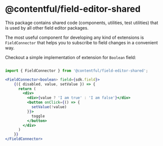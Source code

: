 # @contentful/field-editor-shared

This package contains shared code (components, utilities, test utilities) that is used by all other field editor packages.

The most useful component for developing any kind of extensions is `FieldConnector` that helps you to subscribe to field changes in a convenient way.

Checkout a simple implementation of extension for `Boolean` field:

```jsx

import { FieldConnector } from '@contentful/field-editor-shared';

<FieldConnector<boolean> field={sdk.field}>
    {({ disabled, value, setValue }) => {
      return (
        <div>
          <div>{value ? 'I am true' : 'I am false'}</div>
          <button onClick={() => {
            setValue(!value)
          }}>
            toggle
          </button>
        </div>
      )
    }}
</FieldConnector>

```
